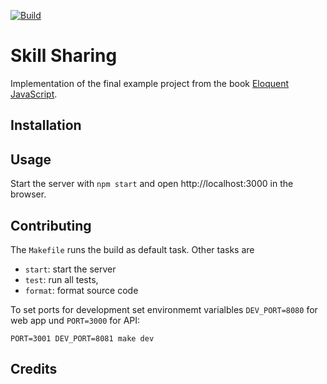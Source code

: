 [![Build](https://github.com/falkoschumann/skill-sharing-javascript/actions/workflows/build.yml/badge.svg)](https://github.com/falkoschumann/skill-sharing-javascript/actions/workflows/build.yml)

# Skill Sharing

Implementation of the final example project from the book
[Eloquent JavaScript](https://eloquentjavascript.net).

## Installation

## Usage

Start the server with `npm start` and open http://localhost:3000 in the browser.

## Contributing

The `Makefile` runs the build as default task. Other tasks are

-   `start`: start the server
-   `test`: run all tests,
-   `format`: format source code

To set ports for development set environmemt varialbles `DEV_PORT=8080` for web
app und `PORT=3000` for API:

    PORT=3001 DEV_PORT=8081 make dev

## Credits
